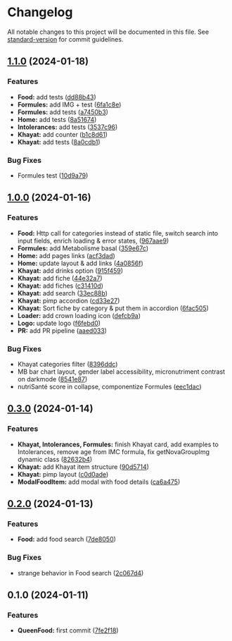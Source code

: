 # Changelog

All notable changes to this project will be documented in this file. See [standard-version](https://github.com/conventional-changelog/standard-version) for commit guidelines.

## [1.1.0](https://github.com/Zararthustra/QueenFood/compare/v1.0.0...v1.1.0) (2024-01-18)


### Features

* **Food:** add tests ([dd88b43](https://github.com/Zararthustra/QueenFood/commit/dd88b4392226756093a3f85f5743652ff749c8ab))
* **Formules:** add IMG + test ([6fa1c8e](https://github.com/Zararthustra/QueenFood/commit/6fa1c8eceb1630930fa81dd2d8f2cee58cfde66b))
* **Formules:** add tests ([a7450b3](https://github.com/Zararthustra/QueenFood/commit/a7450b33e5077495958815f7a39aac5db203604d))
* **Home:** add tests ([8a51674](https://github.com/Zararthustra/QueenFood/commit/8a51674971b41c945b590fc891866de16b4ce2b4))
* **Intolerances:** add tests ([3537c96](https://github.com/Zararthustra/QueenFood/commit/3537c96883278b90ae20e259c12626028a775ab3))
* **Khayat:** add counter ([b1c8d61](https://github.com/Zararthustra/QueenFood/commit/b1c8d615094aa38dc1263c9d9cd88513ca744477))
* **Khayat:** add tests ([8a0cdb1](https://github.com/Zararthustra/QueenFood/commit/8a0cdb1a71204129ff02becfc7fa46c219b2dd5c))


### Bug Fixes

* Formules test ([10d9a79](https://github.com/Zararthustra/QueenFood/commit/10d9a792e794377ebecdc72fd4eeb79f27a90698))

## [1.0.0](https://github.com/Zararthustra/QueenFood/compare/v0.3.0...v1.0.0) (2024-01-16)


### Features

* **Food:** Http call for categories instead of static file, switch search into input fields, enrich loading & error states, ([967aae9](https://github.com/Zararthustra/QueenFood/commit/967aae9c2d2de953108b47b04d9079a31c907a82))
* **Formules:** add Metabolisme basal ([359e67c](https://github.com/Zararthustra/QueenFood/commit/359e67c7059422a201ef067612b28753334b566c))
* **Home:** add pages links ([acf3dad](https://github.com/Zararthustra/QueenFood/commit/acf3dad9a657c4b5395848ecbec84bf96eeadc22))
* **Home:** update layout & add links ([4a0856f](https://github.com/Zararthustra/QueenFood/commit/4a0856feefe8a299c525018c0ea19a142413fe3f))
* **Khayat:** add drinks option ([915f459](https://github.com/Zararthustra/QueenFood/commit/915f459a5e6c0c056f547cb59218fd22d33d6e50))
* **Khayat:** add fiche ([44e32a7](https://github.com/Zararthustra/QueenFood/commit/44e32a71213009c60859255fff51865fa19b429b))
* **Khayat:** add fiches ([c31410d](https://github.com/Zararthustra/QueenFood/commit/c31410d1080b2f94d0b448dd8b2c08672d534023))
* **Khayat:** add search ([33ec88b](https://github.com/Zararthustra/QueenFood/commit/33ec88b0a860f1ad96d4a64c356c5b2395e732f9))
* **Khayat:** pimp accordion ([cd33e27](https://github.com/Zararthustra/QueenFood/commit/cd33e27812f37fcce2b25589b469fc440a6700d8))
* **Khayat:** Sort fiche by category & put them in accordion ([6fac505](https://github.com/Zararthustra/QueenFood/commit/6fac50572ef64646831b7692ee5710be16c6d60e))
* **Loader:** add crown loading icon ([defcb9a](https://github.com/Zararthustra/QueenFood/commit/defcb9a0f2d741a5b8233033eb3fc805901f5442))
* **Logo:** update logo ([f6febd0](https://github.com/Zararthustra/QueenFood/commit/f6febd0af8181fa02ac511919a51e183d74f50ba))
* **PR:** add PR pipeline ([aaed033](https://github.com/Zararthustra/QueenFood/commit/aaed0334011c93804840aff28be9b77721a7e37b))


### Bug Fixes

* Khayat categories filter ([8396ddc](https://github.com/Zararthustra/QueenFood/commit/8396ddc97a5abb9a74908c2bd4bbcc3b293e6d8a))
* MB bar chart layout, gender label accessibility, micronutriment contrast on darkmode ([8541e87](https://github.com/Zararthustra/QueenFood/commit/8541e8713d5066fa9928b27286dc80932da24f20))
* nutriSanté score in collapse, componentize Formules ([eec1dac](https://github.com/Zararthustra/QueenFood/commit/eec1dacbaf2a057f350a0d53bae45c6362587ad5))

## [0.3.0](https://github.com/Zararthustra/QueenFood/compare/v0.2.0...v0.3.0) (2024-01-14)


### Features

* **Khayat, Intolerances, Formules:** finish Khayat card, add examples to Intolerances, remove age from IMC formula, fix getNovaGroupImg dynamic class ([82632b4](https://github.com/Zararthustra/QueenFood/commit/82632b4685bc59582678a0e4baf75467494df97f))
* **Khayat:** add Khayat item structure ([90d5714](https://github.com/Zararthustra/QueenFood/commit/90d5714ca624f83ad046911b67b43a840be9a402))
* **Khayat:** pimp layout ([c0d0ade](https://github.com/Zararthustra/QueenFood/commit/c0d0ade2e6c3e8fff04e721a54d1604c47584f5b))
* **ModalFoodItem:** add modal with food details ([ca6a475](https://github.com/Zararthustra/QueenFood/commit/ca6a4757cd124a7e684505fa6158e7a7ccce4e8e))

## [0.2.0](https://github.com/Zararthustra/QueenFood/compare/v0.1.0...v0.2.0) (2024-01-13)


### Features

* **Food:** add food search ([7de8050](https://github.com/Zararthustra/QueenFood/commit/7de8050055e9217ec78072a0bb8e41a2b6747d82))


### Bug Fixes

* strange behavior in Food search ([2c067d4](https://github.com/Zararthustra/QueenFood/commit/2c067d430d58cd25c12444d085619d891de39313))

## 0.1.0 (2024-01-11)


### Features

* **QueenFood:** first commit ([7fe2f18](https://github.com/Zararthustra/QueenFood/commit/7fe2f185ff48f4ba2d5ef51ccbb1c5f204f2dd53))

